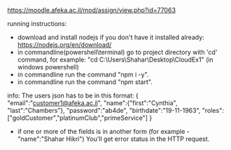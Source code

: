https://moodle.afeka.ac.il/mod/assign/view.php?id=77063

running instructions:
- download and install nodejs if you don't have it installed already:
  https://nodejs.org/en/download/
- in commandline(powershell\terminal) go to project directory with 'cd' command,
  for example: "cd C:\Users\Shahar\Desktop\CloudEx1" (in windows powershell)
- in commandline run the command "npm i -y".
- in commandline run the command "npm start".

info:
The users json has to be in this format:
{
  "email":"customer1@afeka.ac.il",
  "name":{"first":"Cynthia", "last":"Chambers"},
  "password":"ab4de",
  "birthdate":"19-11-1963",
  "roles":["goldCustomer","platinumClub","primeService"]
}
- if one or more of the fields is in another form (for example - "name":"Shahar Hikri")
  You'll get error status in the HTTP request.